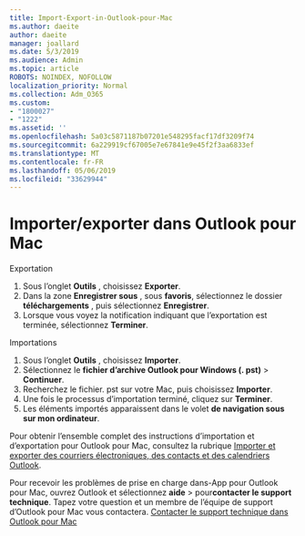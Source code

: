 ```yaml
---
title: Import-Export-in-Outlook-pour-Mac
ms.author: daeite
author: daeite
manager: joallard
ms.date: 5/3/2019
ms.audience: Admin
ms.topic: article
ROBOTS: NOINDEX, NOFOLLOW
localization_priority: Normal
ms.collection: Adm_O365
ms.custom:
- "1800027"
- "1222"
ms.assetid: ''
ms.openlocfilehash: 5a03c5871187b07201e548295facf17df3209f74
ms.sourcegitcommit: 6a229919cf67005e7e67841e9e45f2f3aa6833ef
ms.translationtype: MT
ms.contentlocale: fr-FR
ms.lasthandoff: 05/06/2019
ms.locfileid: "33629944"
---
```

# <a name="importexport-in-outlook-for-mac"></a>Importer/exporter dans Outlook pour Mac 

Exportation
1. Sous l’onglet **Outils** , choisissez **Exporter**.
2. Dans la zone **Enregistrer sous** , sous **favoris**, sélectionnez le dossier **téléchargements** , puis sélectionnez **Enregistrer**.
3. Lorsque vous voyez la notification indiquant que l’exportation est terminée, sélectionnez **Terminer**.

Importations
1. Sous l’onglet **Outils** , choisissez **Importer**.
2. Sélectionnez le **fichier d’archive Outlook pour Windows (. pst)** > **Continuer**.
3. Recherchez le fichier. pst sur votre Mac, puis choisissez **Importer**.
4. Une fois le processus d’importation terminé, cliquez sur **Terminer**.
5. Les éléments importés apparaissent dans le volet **de navigation sous sur mon ordinateur**.

Pour obtenir l’ensemble complet des instructions d’importation et d’exportation pour Outlook pour Mac, consultez la rubrique [Importer et exporter des courriers électroniques, des contacts et des calendriers Outlook](https://support.office.com/article/92577192-3881-4502-b79d-c3bbada6c8ef#ID0EAACAAA=Mac). 

Pour recevoir les problèmes de prise en charge dans-App pour Outlook pour Mac, ouvrez Outlook et sélectionnez **aide** > pour**contacter le support technique**. Tapez votre question et un membre de l’équipe de support d’Outlook pour Mac vous contactera. [Contacter le support technique dans Outlook pour Mac](https://go.microsoft.com/fwlink/?linkid=2002400&clcid=0x409)